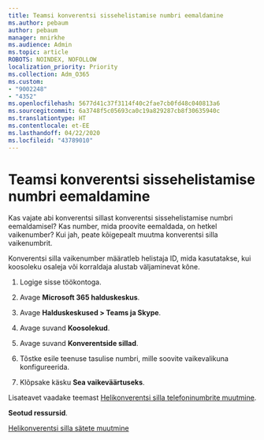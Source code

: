 ```yaml
---
title: Teamsi konverentsi sissehelistamise numbri eemaldamine
ms.author: pebaum
author: pebaum
manager: mnirkhe
ms.audience: Admin
ms.topic: article
ROBOTS: NOINDEX, NOFOLLOW
localization_priority: Priority
ms.collection: Adm_O365
ms.custom:
- "9002248"
- "4352"
ms.openlocfilehash: 5677d41c37f3114f40c2fae7cb0fd48c040813a6
ms.sourcegitcommit: 6a3748f5c05693ca0c19a829287cb8f30635940c
ms.translationtype: HT
ms.contentlocale: et-EE
ms.lasthandoff: 04/22/2020
ms.locfileid: "43789010"
---
```

# <a name="teams-dial-in-conferencing-number-removal"></a>Teamsi konverentsi sissehelistamise numbri eemaldamine

Kas vajate abi konverentsi sillast konverentsi sissehelistamise numbri eemaldamisel? Kas number, mida proovite eemaldada, on hetkel vaikenumber? Kui jah, peate kõigepealt muutma konverentsi silla vaikenumbrit.

Konverentsi silla vaikenumber määratleb helistaja ID, mida kasutatakse, kui koosoleku osaleja või korraldaja alustab väljaminevat kõne.

1. Logige sisse töökontoga.

2. Avage **Microsoft 365 halduskeskus**.

3. Avage **Halduskeskused > Teams ja Skype**.

4. Avage suvand **Koosolekud**.

5. Avage suvand **Konverentside sillad**.

6. Tõstke esile teenuse tasulise numbri, mille soovite vaikevalikuna konfigureerida.

7. Klõpsake käsku **Sea vaikeväärtuseks**.

Lisateavet vaadake teemast [Helikonverentsi silla telefoninumbrite muutmine](https://docs.microsoft.com/microsoftteams/change-the-phone-numbers-on-your-audio-conferencing-bridge).

**Seotud ressursid**.

[Helikonverentsi silla sätete muutmine](https://docs.microsoft.com/microsoftteams/change-the-settings-for-an-audio-conferencing-bridge)
